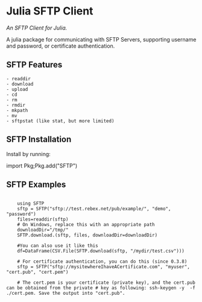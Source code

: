 # Julia SFTP Client 

*An SFTP Client for Julia.*

A julia package for communicating with SFTP Servers, supporting username and password, or certificate authentication. 

## SFTP Features

    - readdir
    - download
    - upload 
    - cd
    - rm 
    - rmdir
    - mkpath
    - mv
    - sftpstat (like stat, but more limited)
## SFTP Installation

Install by running:

import Pkg;Pkg.add("SFTP")

## SFTP Examples

```

    using SFTP
    sftp = SFTP("sftp://test.rebex.net/pub/example/", "demo", "password")
    files=readdir(sftp)
    # On Windows, replace this with an appropriate path
    downloadDir="/tmp/"
    SFTP.download.(sftp, files, downloadDir=downloadDir)

```

```
    #You can also use it like this
    df=DataFrame(CSV.File(SFTP.download(sftp, "/mydir/test.csv")))

    # For certificate authentication, you can do this (since 0.3.8)
    sftp = SFTP("sftp://mysitewhereIhaveACertificate.com", "myuser", "cert.pub", "cert.pem")
   
    # The cert.pem is your certificate (private key), and the cert.pub can be obtained from the private # key as following: ssh-keygen -y  -f ./cert.pem. Save the output into "cert.pub". 

```
